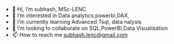 - 👋 Hi, I’m subhash, MSc-LENC 
- 👀 I’m interested in Data analytics,powerbi,DAX,
- 🌱 I’m currently learning Advanced Tsql, data nalysis 
- 💞️ I’m looking to collaborate on SQL,PowerBI,Data Visualisation
- 📫 How to reach me subhash.lenc@gmail.com

<!---
subhashsql/subhashsql is a ✨ special ✨ repository because its `README.md` (this file) appears on your GitHub profile.
You can click the Preview link to take a look at your changes.
--->
